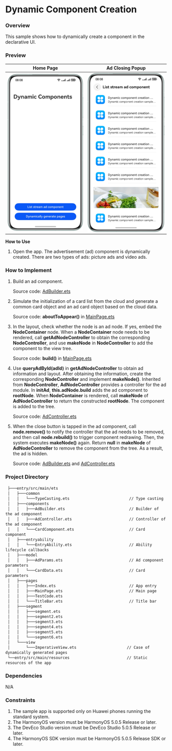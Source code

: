 # Dynamic Component Creation

### Overview

This sample shows how to dynamically create a component in the declarative UI.

### Preview
| Home Page                                                    | Ad Closing Popup                                         |
|--------------------------------------------------------------|----------------------------------------------------------|
| <img src="./screenshots/device/MainPage.en.png" width="320"> | <img src="screenshots/device/Dialog.en.png" width="320"> |

**How to Use**

1. Open the app. The advertisement (ad) component is dynamically created. There are two types of ads: picture ads and video ads.

### How to Implement

1. Build an ad component. 

   Source code: [AdBuilder.ets](./entry/src/main/ets/components/AdBuilder.ets)

2. Simulate the initialization of a card list from the cloud and generate a common card object and an ad card object based on the cloud data. 

   Source code: **aboutToAppear()** in [MainPage.ets](./entry/src/main/ets/pages/MainPage.ets)

3. In the layout, check whether the node is an ad node. If yes, embed the **NodeContainer** node. When a **NodeContainer** node needs to be rendered, call **getAdNodeController** to obtain the corresponding **NodeController**, and use **makeNode** in **NodeController** to add the component to the view tree.

   Source code: **build()** in [MainPage.ets](./entry/src/main/ets/pages/MainPage.ets)

4. Use **queryAdById(adId)** in **getAdNodeController** to obtain ad information and layout. After obtaining the information, create the corresponding **NodeController** and implement **makeNode()**. Inherited from **NodeController**, **AdNodeController** provides a controller for the ad module. In **initAd**, **this.adNode.build** adds the ad component to **rootNode**.
   When **NodeContainer** is rendered, call **makeNode** of **AdNodeController** to return the constructed **rootNode**. The component is added to the tree. 

   Source code: [AdController.ets](./entry/src/main/ets/components/AdController.ets)

5. When the close button is tapped in the ad component, call **node.remove()** to notify the controller that the ad needs to be removed, and then call **node.rebuild()** to trigger component redrawing. Then, the system executes **makeNode()** again. Return **null** in **makeNode** of **AdNodeController** to remove the component from the tree. As a result, the ad is hidden. 

   Source code: [AdBuilder.ets](./entry/src/main/ets/components/AdBuilder.ets) and [AdController.ets](./entry/src/main/ets/components/AdController.ets)

### Project Directory

   ```
    ├───entry/src/main/ets                             
    │   ├───common
    │   │   └───TypeCasting.ets                          // Type casting
    │   ├───components
    │   │   ├───AdBuilder.ets                            // Builder of the ad component
    │   │   ├───AdController.ets                         // Controller of the ad component
    │   │   └───CardComponent.ets                        // Card component
    │   ├───entryability
    │   │   └───EntryAbility.ets                         // Ability lifecycle callbacks
    │   ├───model
    │   │   ├───AdParams.ets                             // Ad component parameters
    │   │   └───CardData.ets                             // Card parameters
    │   ├───pages
    │   │   ├───Index.ets                                // App entry
    │   │   ├───MainPage.ets                             // Main page
    │   │   ├───TestCode.ets    
    │   │   └───TitleBar.ets                             // Title bar
    │   ├───segment
    │   │   ├───segment.ets     
    │   │   ├───segment2.ets     
    │   │   ├───segment3.ets     
    │   │   ├───segment4.ets     
    │   │   ├───segment5.ets     
    │   │   └───segment6.ets                                                      
    │   └───view
    │       └───ImperativeView.ets                      // Case of dynamically generated pages
    └──entry/src/main/resources                         // Static resources of the app
   ```

### Dependencies

N/A

### Constraints

1. The sample app is supported only on Huawei phones running the standard system.
2. The HarmonyOS version must be HarmonyOS 5.0.5 Release or later.
3. The DevEco Studio version must be DevEco Studio 5.0.5 Release or later.
4. The HarmonyOS SDK version must be HarmonyOS 5.0.5 Release SDK or later.
